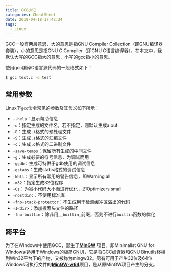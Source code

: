 ```yaml
---
title: GCC小记
categories: CheatSheet
date: 2019-04-18 17:42:24
tags:
  - Linux
---
```


GCC一般有两层意思，大的意思是指GNU Compiler Collection（即GNU编译器套装），小的意思是指GNU C Compiler（即GNU C语言编译器），在本文中，我默认大写的GCC指大的意思，小写的gcc指小的意思。

使用gcc编译C语言源代码的一般格式如下：
```bash
$ gcc test.c -o test
```
<!-- more -->
## 常用参数
Linux下`gcc`命令常见的参数及其含义如下所示：
- `--help`：显示帮助信息
- `-o`：指定生成的文件名，若不指定，则默认生成a.out
- `-E`：生成`.i`格式的预处理文件
- `-S`：生成`.s`格式的汇编文件
- `-c`：生成`.o`格式的二进制文件
- `-save-temps`：保留所有生成的中间文件
- `-g`：生成必要的符号信息，为调试而用
- `-ggdb`：生成可特供于gdb使用的调试信息
- `-gstabs`：生成stabs格式的调试信息
- `-Wall`：显示所有常用的警告信息，即Warning all
- `-m32`：指定生成32位程序
- `-Os`：为减小代码大小而进行优化，即Optimizers small
- `-nostdinc`：不使用标准库
- `-fno-stack-protector`：不生成用于检测缓冲区溢出的代码
- `-I<dir>`：添加搜索头文件的路径
- `-fno-builtin`：除非用`__builtin_`前缀，否则不进行`builtin`函数的优化

## 跨平台
为了在Windows中使用GCC，诞生了[**MinGW**](http://www.mingw.org/) 项目，即Minimalist GNU for Windows(适用于Windows的极简GNU)，它是将GCC编译器和GNU Binutils移植到Win32平台下的产物，又被称为mingw32。另有可用于产生32位及64位Windows可执行文件的[**MinGW-w64**](https://mingw-w64.org/doku.php/start)项目，是从原MinGW项目产生的分支。
